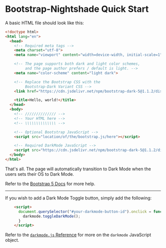 # Bootstrap-Nightshade Quick Start

A basic HTML file should look like this:

```html
<!doctype html>
<html lang="en">
  <head>
    <!-- Required meta tags -->
    <meta charset="utf-8">
    <meta name="viewport" content="width=device-width, initial-scale=1">

    <!-- The page supports both dark and light color schemes,
         and the page author prefers / default is light. -->
    <meta name="color-scheme" content="light dark">

    <!-- Replace the Bootstrap CSS with the
         Bootstrap-Dark Variant CSS -->
    <link href="https://cdn.jsdelivr.net/npm/bootstrap-dark-5@1.1.2/dist/css/bootstrap-nightshade.min.css" rel="stylesheet">

    <title>Hello, world!</title>
  </head>
  <body>
    <!-- ////////////// -->
    <!-- Your HTML here -->
    <!-- \\\\\\\\\\\\\\ -->

    <!-- Optional Bootstrap JavaScript -->
    <script src="location/of/the/bootstrap.js/here"></script>

    <!-- Required DarkMode JavaScript -->
    <script src="https://cdn.jsdelivr.net/npm/bootstrap-dark-5@1.1.2/dist/js/darkmode.min.js"></script>
  </body>
</html>
```

That's all.  The page will automatically transition to Dark Mode when the users sets their OS to Dark Mode.

Refer to the [Bootstrap 5 Docs](https://getbootstrap.com/docs/5.1/getting-started/introduction/#starter-template) for more help.

***

If you wish to add a Dark Mode Toggle button, simply add the following:

```html
    <script>
      document.querySelector("#your-darkmode-button-id").onclick = function(e){
        darkmode.toggleDarkMode();
      }
    </script>
```

Refer to the [`darkmode.js` Reference](darkmode.js.md) for more on the `darkmode` JavaScript object.
